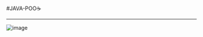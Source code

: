 # J A V A - P O O ☕

---

![image](https://github.com/user-attachments/assets/1cafaef6-2437-4f23-a658-94562b0cd31a)



 
 
